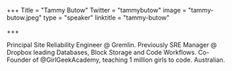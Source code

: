 +++
Title = "Tammy Butow"
Twitter = "tammybutow"
image = "tammy-butow.jpeg"
type = "speaker"
linktitle = "tammy-butow"

+++

Principal Site Reliability Engineer @ Gremlin. Previously SRE Manager @ Dropbox leading Databases, Block Storage and Code Workflows. Co-Founder of @GirlGeekAcademy, teaching 1 million girls to code. Australian.
